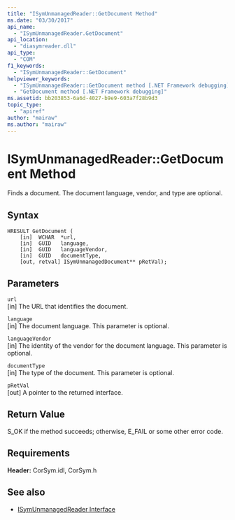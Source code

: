 ```yaml
---
title: "ISymUnmanagedReader::GetDocument Method"
ms.date: "03/30/2017"
api_name: 
  - "ISymUnmanagedReader.GetDocument"
api_location: 
  - "diasymreader.dll"
api_type: 
  - "COM"
f1_keywords: 
  - "ISymUnmanagedReader::GetDocument"
helpviewer_keywords: 
  - "ISymUnmanagedReader::GetDocument method [.NET Framework debugging]"
  - "GetDocument method [.NET Framework debugging]"
ms.assetid: bb203853-6a6d-4027-b9e9-603a7f28b9d3
topic_type: 
  - "apiref"
author: "mairaw"
ms.author: "mairaw"
---
```

# ISymUnmanagedReader::GetDocument Method
Finds a document. The document language, vendor, and type are optional.  
  
## Syntax  
  
```  
HRESULT GetDocument (  
    [in]  WCHAR  *url,  
    [in]  GUID   language,  
    [in]  GUID   languageVendor,  
    [in]  GUID   documentType,  
    [out, retval] ISymUnmanagedDocument** pRetVal);  
```  
  
## Parameters  
 `url`  
 [in] The URL that identifies the document.  
  
 `language`  
 [in] The document language. This parameter is optional.  
  
 `languageVendor`  
 [in] The identity of the vendor for the document language. This parameter is optional.  
  
 `documentType`  
 [in] The type of the document. This parameter is optional.  
  
 `pRetVal`  
 [out] A pointer to the returned interface.  
  
## Return Value  
 S_OK if the method succeeds; otherwise, E_FAIL or some other error code.  
  
## Requirements  
 **Header:** CorSym.idl, CorSym.h  
  
## See also
- [ISymUnmanagedReader Interface](../../../../docs/framework/unmanaged-api/diagnostics/isymunmanagedreader-interface.md)
